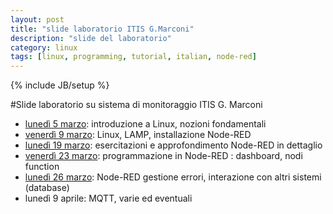 ```yaml
---
layout: post
title: "slide laboratorio ITIS G.Marconi"
description: "slide del laboratorio"
category: linux
tags: [linux, programming, tutorial, italian, node-red]
---
```

{% include JB/setup %}

#Slide laboratorio su sistema di monitoraggio ITIS G. Marconi

- [lunedì 5 marzo](http://ilmanzo.github.com/files/marconi/lezione1.html): introduzione a Linux, nozioni fondamentali
- [venerdì 9 marzo](http://ilmanzo.github.com/files/marconi/lezione2.html): Linux, LAMP, installazione Node-RED
- [lunedì 19 marzo](http://ilmanzo.github.com/files/marconi/lezione3.html): esercitazioni e approfondimento Node-RED in dettaglio
- [venerdì 23 marzo](http://ilmanzo.github.com/files/marconi/lezione4.html): programmazione in Node-RED : dashboard, nodi function
- [lunedì 26 marzo](http://ilmanzo.github.com/files/marconi/lezione5.html): Node-RED gestione errori, interazione con altri sistemi (database) 
- lunedì 9 aprile: MQTT, varie ed eventuali
